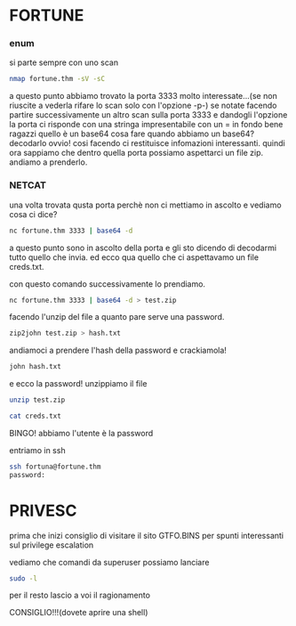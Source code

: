 # FORTUNE

### enum
si parte sempre con uno scan 
```bash
nmap fortune.thm -sV -sC 
```

a questo punto abbiamo trovato la porta 3333 molto interessate...(se non riuscite a vederla rifare lo scan solo con l'opzione -p-)
se notate facendo partire successivamente un altro scan sulla porta 3333 e dandogli l'opzione la porta ci risponde con una stringa impresentabile con un = in fondo
bene ragazzi quello è un base64 cosa fare quando abbiamo un base64? decodarlo ovvio! cosi facendo ci restituisce infomazioni interessanti. quindi ora sappiamo che 
dentro quella porta possiamo aspettarci un file zip. andiamo a prenderlo.

### NETCAT

una volta trovata qusta porta perchè non ci mettiamo in ascolto e vediamo cosa ci dice?

```bash
nc fortune.thm 3333 | base64 -d
```

a questo punto sono in ascolto della porta e gli sto dicendo di decodarmi tutto quello che invia.
ed ecco qua quello che ci aspettavamo un file creds.txt.

con questo comando successivamente lo prendiamo.

```bash
nc fortune.thm 3333 | base64 -d > test.zip
```

facendo l'unzip del file a quanto pare serve una password.

```bash
zip2john test.zip > hash.txt
```

andiamoci a prendere l'hash della password e crackiamola!
```bash
john hash.txt
```
e ecco la password! unzippiamo il file 
```bash
unzip test.zip
```

```bash
cat creds.txt
```

BINGO! abbiamo l'utente è la password

entriamo in ssh

```bash
ssh fortuna@fortune.thm
password:
```

# PRIVESC

prima che inizi consiglio di visitare il sito GTFO.BINS per spunti interessanti sul privilege escalation

vediamo che comandi da superuser possiamo lanciare

```bash
sudo -l
```

per il resto lascio a voi il ragionamento 

CONSIGLIO!!!(dovete aprire una shell)




